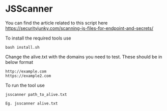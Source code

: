 # JSScanner

You can find the article related to this script here 
https://securityjunky.com/scanning-js-files-for-endpoint-and-secrets/

To install the required tools use
```
bash install.sh
```

Change the alive.txt with the domains you need to test. These should be in below format
```
http://example.com
https://example2.com
```

To run the tool use 
```
jsscanner path_to_alive.txt

Eg. jsscanner alive.txt
```
